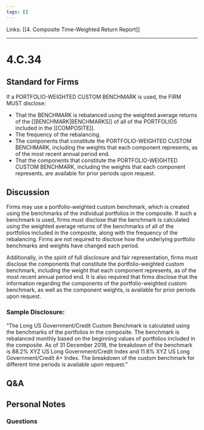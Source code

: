 ```yaml
---
tags: []
---
```

Links: [[4. Composite Time-Weighted Return Report]]
___
# 4.C.34
## Standard for Firms
If a PORTFOLIO-WEIGHTED CUSTOM BENCHMARK is used, the FIRM MUST disclose:
- That the BENCHMARK is rebalanced using the weighted average returns of the [[BENCHMARK|BENCHMARKS]] of all of the PORTFOLIOS included in the [[COMPOSITE]].
- The frequency of the rebalancing.
- The components that constitute the PORTFOLIO-WEIGHTED CUSTOM BENCHMARK, including the weights that each component represents, as of the most recent annual period end.
- That the components that constitute the PORTFOLIO-WEIGHTED CUSTOM BENCHMARK, including the weights that each component represents, are available for prior periods upon request.
## Discussion
Firms may use a portfolio-weighted custom benchmark, which is created using the benchmarks of the individual portfolios in the composite. If such a benchmark is used, firms must disclose that the benchmark is calculated using the weighted average returns of the benchmarks of all of the portfolios included in the composite, along with the frequency of the rebalancing. Firms are not required to disclose how the underlying portfolio benchmarks and weights have changed each period.

Additionally, in the spirit of full disclosure and fair representation, firms must disclose the components that constitute the portfolio-weighted custom benchmark, including the weight that each component represents, as of the most recent annual period end. It is also required that firms disclose that the information regarding the components of the portfolio-weighted custom benchmark, as well as the component weights, is available for prior periods upon request.
### Sample Disclosure:
“The Long US Government/Credit Custom Benchmark is calculated using the benchmarks of the portfolios in the composite. The benchmark is rebalanced monthly based on the beginning values of portfolios included in the composite. As of 31 December 2018, the breakdown of the benchmark is 88.2% XYZ US Long Government/Credit Index and 11.8% XYZ US Long Government/Credit A+ Index. The breakdown of the custom benchmark for different time periods is available upon request.”
## Q&A

## Personal Notes

### Questions